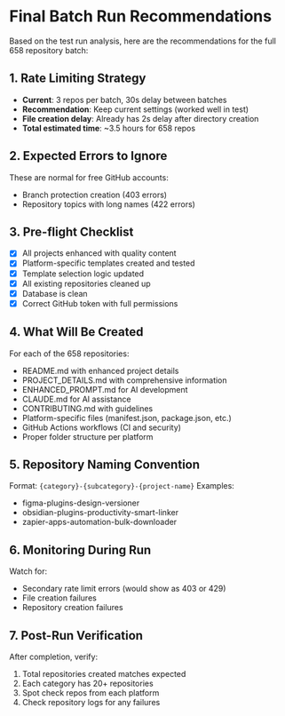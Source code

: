 # Final Batch Run Recommendations

Based on the test run analysis, here are the recommendations for the full 658 repository batch:

## 1. Rate Limiting Strategy
- **Current**: 3 repos per batch, 30s delay between batches
- **Recommendation**: Keep current settings (worked well in test)
- **File creation delay**: Already has 2s delay after directory creation
- **Total estimated time**: ~3.5 hours for 658 repos

## 2. Expected Errors to Ignore
These are normal for free GitHub accounts:
- Branch protection creation (403 errors)
- Repository topics with long names (422 errors)

## 3. Pre-flight Checklist
- [x] All projects enhanced with quality content
- [x] Platform-specific templates created and tested
- [x] Template selection logic updated
- [x] All existing repositories cleaned up
- [x] Database is clean
- [x] Correct GitHub token with full permissions

## 4. What Will Be Created
For each of the 658 repositories:
- README.md with enhanced project details
- PROJECT_DETAILS.md with comprehensive information
- ENHANCED_PROMPT.md for AI development
- CLAUDE.md for AI assistance
- CONTRIBUTING.md with guidelines
- Platform-specific files (manifest.json, package.json, etc.)
- GitHub Actions workflows (CI and security)
- Proper folder structure per platform

## 5. Repository Naming Convention
Format: `{category}-{subcategory}-{project-name}`
Examples:
- figma-plugins-design-versioner
- obsidian-plugins-productivity-smart-linker
- zapier-apps-automation-bulk-downloader

## 6. Monitoring During Run
Watch for:
- Secondary rate limit errors (would show as 403 or 429)
- File creation failures
- Repository creation failures

## 7. Post-Run Verification
After completion, verify:
1. Total repositories created matches expected
2. Each category has 20+ repositories
3. Spot check repos from each platform
4. Check repository logs for any failures
